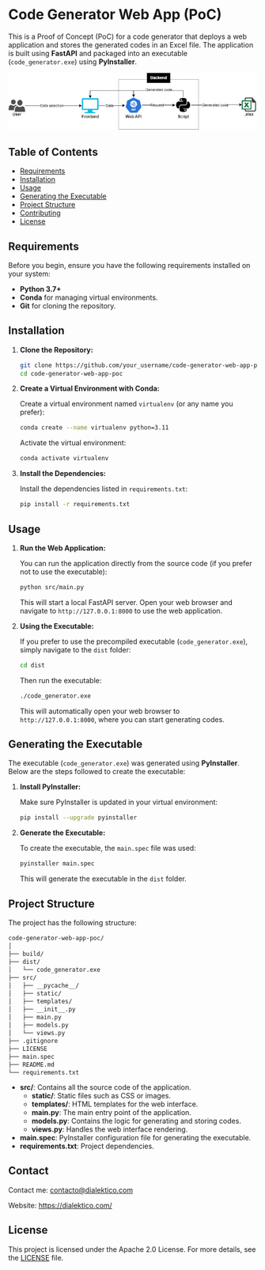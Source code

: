 
# Code Generator Web App (PoC)

This is a Proof of Concept (PoC) for a code generator that deploys a web application and stores the generated codes in an Excel file. The application is built using **FastAPI** and packaged into an executable (`code_generator.exe`) using **PyInstaller**.

<p align="center">
  <img src="files/flow-diagram.jpg" alt="Flow Diagram">
</p>

## Table of Contents

- [Requirements](#requirements)
- [Installation](#installation)
- [Usage](#usage)
- [Generating the Executable](#generating-the-executable)
- [Project Structure](#project-structure)
- [Contributing](#contributing)
- [License](#license)

## Requirements

Before you begin, ensure you have the following requirements installed on your system:

- **Python 3.7+**
- **Conda** for managing virtual environments.
- **Git** for cloning the repository.

## Installation

1. **Clone the Repository:**

   ```bash
   git clone https://github.com/your_username/code-generator-web-app-poc.git
   cd code-generator-web-app-poc
   ```

2. **Create a Virtual Environment with Conda:**

   Create a virtual environment named `virtualenv` (or any name you prefer):

   ```bash
   conda create --name virtualenv python=3.11
   ```

   Activate the virtual environment:

   ```bash
   conda activate virtualenv
   ```

3. **Install the Dependencies:**

   Install the dependencies listed in `requirements.txt`:

   ```bash
   pip install -r requirements.txt
   ```

## Usage

1. **Run the Web Application:**

   You can run the application directly from the source code (if you prefer not to use the executable):

   ```bash
   python src/main.py
   ```

   This will start a local FastAPI server. Open your web browser and navigate to `http://127.0.0.1:8000` to use the web application.

2. **Using the Executable:**

   If you prefer to use the precompiled executable (`code_generator.exe`), simply navigate to the `dist` folder:

   ```bash
   cd dist
   ```

   Then run the executable:

   ```bash
   ./code_generator.exe
   ```

   This will automatically open your web browser to `http://127.0.0.1:8000`, where you can start generating codes.

## Generating the Executable

The executable (`code_generator.exe`) was generated using **PyInstaller**. Below are the steps followed to create the executable:

1. **Install PyInstaller:**

   Make sure PyInstaller is updated in your virtual environment:

   ```bash
   pip install --upgrade pyinstaller
   ```

2. **Generate the Executable:**

   To create the executable, the `main.spec` file was used:

   ```bash
   pyinstaller main.spec
   ```

   This will generate the executable in the `dist` folder.

## Project Structure

The project has the following structure:

```
code-generator-web-app-poc/
│
├── build/
├── dist/
│   └── code_generator.exe
├── src/
│   ├── __pycache__/
│   ├── static/
│   ├── templates/
│   ├── __init__.py
│   ├── main.py
│   ├── models.py
│   └── views.py
├── .gitignore
├── LICENSE
├── main.spec
├── README.md
└── requirements.txt
```

- **src/**: Contains all the source code of the application.
  - **static/**: Static files such as CSS or images.
  - **templates/**: HTML templates for the web interface.
  - **main.py**: The main entry point of the application.
  - **models.py**: Contains the logic for generating and storing codes.
  - **views.py**: Handles the web interface rendering.
- **main.spec**: PyInstaller configuration file for generating the executable.
- **requirements.txt**: Project dependencies.

## Contact

Contact me: contacto@dialektico.com

Website: https://dialektico.com/

## License

This project is licensed under the Apache 2.0 License. For more details, see the [LICENSE](LICENSE) file.